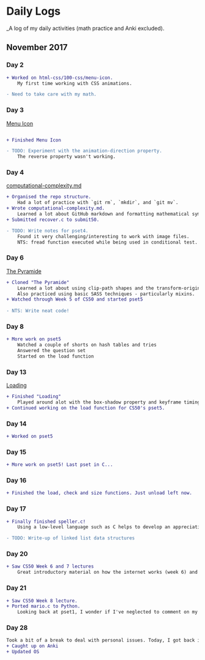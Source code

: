 # Daily Logs

_A log of my daily activities (math practice and Anki excluded).

## November 2017
### Day 2
```diff
+ Worked on html-css/100-css/menu-icon.
    My first time working with CSS animations.

- Need to take care with my math.
```
### Day 3
[Menu Icon](https://codepen.io/elloo/full/wPaLwy/)
```diff

+ Finished Menu Icon

- TODO: Experiment with the animation-direction property. 
    The reverse property wasn't working.
```

### Day 4
[computational-complexity.md](notes/computational-complexity.md)
```diff
+ Organised the repo structure.
    Had a lot of practice with `git rm`, `mkdir`, and `git mv`.
+ Wrote computational-complexity.md.
    Learned a lot about GitHub markdown and formatting mathematical symbols.
+ Submitted recover.c to submit50.

- TODO: Write notes for pset4.
    Found it very challenging/interesting to work with image files.
    NTS: fread function executed while being used in conditional test.
```

### Day 6
[The Pyramide](https://codepen.io/elloo/full/dZXXdy/)
```diff
+ Cloned "The Pyramide"
    Learned a lot about using clip-path shapes and the transform-origin property.
    Also practiced using basic SASS techniques - particularly mixins.
+ Watched through Week 5 of CS50 and started pset5
    
- NTS: Write neat code!
```

### Day 8
```diff
+ More work on pset5
    Watched a couple of shorts on hash tables and tries
    Answered the question set
    Started on the load function
```

### Day 13
[Loading](https://codepen.io/elloo/full/mqmjVB/)
```diff
+ Finished "Loading"    
    Played around alot with the box-shadow property and keyframe timing
+ Continued working on the load function for CS50's pset5.
```

### Day 14
```diff
+ Worked on pset5
```

### Day 15
```diff
+ More work on pset5! Last pset in C...
```

### Day 16
```diff
+ Finished the load, check and size functions. Just unload left now.
```

### Day 17
```diff
+ Finally finished speller.c!
    Using a low-level language such as C helps to develop an appreciation for what goes on behind-the-scenes when using higher-level languages like JavaScript. 

- TODO: Write-up of linked list data structures
```

### Day 20
```diff
+ Saw CS50 Week 6 and 7 lectures
    Great introductory material on how the internet works (week 6) and machine learning (week 7).
```

### Day 21
```diff
+ Saw CS50 Week 8 lecture.
+ Ported mario.c to Python.
    Looking back at pset1, I wonder if I've neglected to comment on my newer code?
```

### Day 28
```diff
Took a bit of a break to deal with personal issues. Today, I got back into the swing of things:
+ Caught up on Anki
+ Updated OS
```